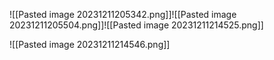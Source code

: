 ![[Pasted image 20231211205342.png]]![[Pasted image 20231211205504.png]]![[Pasted image 20231211214525.png]]

![[Pasted image 20231211214546.png]]